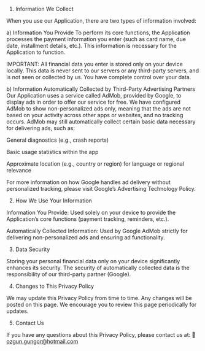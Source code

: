 1. Information We Collect

When you use our Application, there are two types of information involved:

a) Information You Provide
To perform its core functions, the Application processes the payment information you enter (such as card name, due date, installment details, etc.). This information is necessary for the Application to function.

IMPORTANT: All financial data you enter is stored only on your device locally. This data is never sent to our servers or any third-party servers, and is not seen or collected by us. You have complete control over your data.

b) Information Automatically Collected by Third-Party Advertising Partners
Our Application uses a service called AdMob, provided by Google, to display ads in order to offer our service for free. We have configured AdMob to show non-personalized ads only, meaning that the ads are not based on your activity across other apps or websites, and no tracking occurs. AdMob may still automatically collect certain basic data necessary for delivering ads, such as:

General diagnostics (e.g., crash reports)

Basic usage statistics within the app

Approximate location (e.g., country or region) for language or regional relevance

For more information on how Google handles ad delivery without personalized tracking, please visit Google’s Advertising Technology Policy.

2. How We Use Your Information

Information You Provide: Used solely on your device to provide the Application’s core functions (payment tracking, reminders, etc.).

Automatically Collected Information: Used by Google AdMob strictly for delivering non-personalized ads and ensuring ad functionality.

3. Data Security

Storing your personal financial data only on your device significantly enhances its security. The security of automatically collected data is the responsibility of our third-party partner (Google).

4. Changes to This Privacy Policy

We may update this Privacy Policy from time to time. Any changes will be posted on this page. We encourage you to review this page periodically for updates.

5. Contact Us

If you have any questions about this Privacy Policy, please contact us at:
📧 ozgun.gungor@hotmail.com
